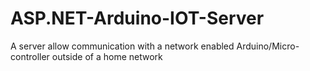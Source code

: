 # ASP.NET-Arduino-IOT-Server
A server allow communication with a network enabled Arduino/Micro-controller outside of a home network
